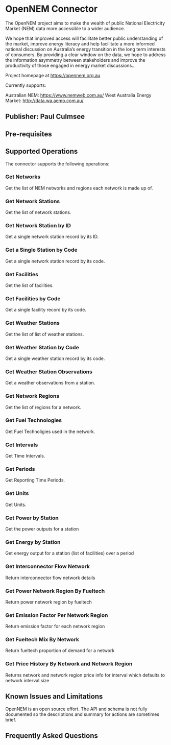 # OpenNEM Connector
The OpenNEM project aims to make the wealth of public National Electricity Market (NEM) data more accessible to a wider audience.

We hope that improved access will facilitate better public understanding of the market, improve energy literacy and help facilitate a more informed national discussion on Australia’s energy transition in the long term interests of consumers. By providing a clear window on the data, we hope to address the information asymmetry between stakeholders and improve the productivity of those engaged in energy market discussions.. 

Project homepage at https://opennem.org.au

Currently supports:

Australian NEM: https://www.nemweb.com.au/
West Australia Energy Market: http://data.wa.aemo.com.au/

## Publisher: Paul Culmsee

## Pre-requisites

## Supported Operations
The connector supports the following operations:

### Get Networks
Get the list of NEM networks and regions each network is made up of.

### Get Network Stations
Get the list of network stations.

### Get Network Station by ID
Get a single network station record by its ID.

### Get a Single Station by Code
Get a single network station record by its code.

### Get Facilities
Get the list of facilities.

### Get Facilities by Code
Get a single facility record by its code.

### Get Weather Stations
Get the list of list of weather stations.

### Get Weather Station by Code
Get a single weather station record by its code.

### Get Weather Station Observations
Get a weather observations from a station.

### Get Network Regions
Get the list of regions for a network.

### Get Fuel Technologies
Get Fuel Technoligies used in the network.

### Get Intervals
Get Time Intervals.

### Get Periods
Get Reporting Time Periods.

### Get Units
Get Units.

### Get Power by Station
Get the power outputs for a station

### Get Energy by Station
Get energy output for a station (list of facilities) over a period

### Get Interconnector Flow Network
Return interconnector flow network details

### Get Power Network Region By Fueltech
Return power network region by fueltech

### Get Emission Factor Per Network Region
Return emission factor for each network region

### Get Fueltech Mix By Network
Return fueltech proportion of demand for a network

### Get Price History By Network and Network Region
Returns network and network region price info for interval which defaults to network interval size

## Known Issues and Limitations
OpenNEM is an open source effort. The API and schema is not fully documented so the descriptions and summary for actions are sometimes brief.

## Frequently Asked Questions


